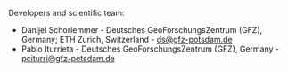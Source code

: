 Developers and scientific team:

* Danijel Schorlemmer - Deutsches GeoForschungsZentrum (GFZ), Germany; ETH Zurich, Switzerland - ds@gfz-potsdam.de
* Pablo Iturrieta - Deutsches GeoForschungsZentrum (GFZ), Germany - pciturri@gfz-potsdam.de
